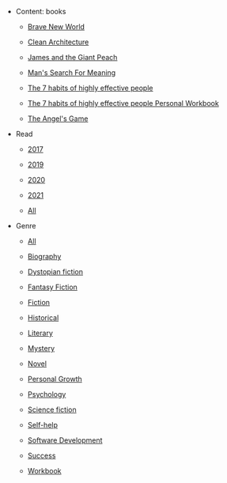 
 - Content: books
     - [Brave New World](Brave%20New%20World/index.md)
        
     - [Clean Architecture](Clean%20Architecture/index.md)
        
     - [James and the Giant Peach](James%20and%20the%20Giant%20Peach/index.md)
        
     - [Man's Search For Meaning](Man's%20Search%20For%20Meaning/index.md)
        
     - [The 7 habits of highly effective people](The%207%20habits%20of%20highly%20effective%20people/index.md)
        
     - [The 7 habits of highly effective people Personal Workbook](The%207%20habits%20of%20highly%20effective%20people%20Personal%20Workbook/index.md)
        
     - [The Angel's Game](The%20Angel's%20Game/index.md)
        
    


 - Read
     - [2017](./Read/2017.md)
        
     - [2019](./Read/2019.md)
        
     - [2020](./Read/2020.md)
        
     - [2021](./Read/2021.md)
        
     - [All](Read/index.md)
        
    


 - Genre
     - [All](Genre/index.md)
        
     - [Biography](./Genre/Biography.md)
        
     - [Dystopian fiction](./Genre/Dystopian%20fiction.md)
        
     - [Fantasy Fiction](./Genre/Fantasy%20Fiction.md)
        
     - [Fiction](./Genre/Fiction.md)
        
     - [Historical](./Genre/Historical.md)
        
     - [Literary](./Genre/Literary.md)
        
     - [Mystery](./Genre/Mystery.md)
        
     - [Novel](./Genre/Novel.md)
        
     - [Personal Growth](./Genre/Personal%20Growth.md)
        
     - [Psychology](./Genre/Psychology.md)
        
     - [Science fiction](./Genre/Science%20fiction.md)
        
     - [Self-help](./Genre/Self-help.md)
        
     - [Software Development](./Genre/Software%20Development.md)
        
     - [Success](./Genre/Success.md)
        
     - [Workbook](./Genre/Workbook.md)
        
    
